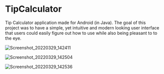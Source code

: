 # TipCalculator
Tip Calculator application made for Android (in Java). The goal of this project was to have a simple, 
yet intuitive and modern looking user interface that users could easily figure out how to use while 
also being pleasant to to the eye.

![Screenshot_20220329_142411](https://user-images.githubusercontent.com/43014273/160679907-aed53610-0cf8-4130-83ee-3e0a1f967b84.png)

![Screenshot_20220329_142504](https://user-images.githubusercontent.com/43014273/160679908-fee17bd1-34b0-4364-9869-01b5d259cb4f.png)

![Screenshot_20220329_142536](https://user-images.githubusercontent.com/43014273/160679909-965e7ded-af1a-423a-86c3-49d9cef0ebf2.png)
